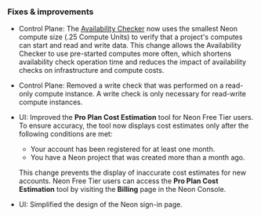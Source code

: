 ### Fixes & improvements

- Control Plane: The [Availability Checker](/docs/reference/glossary#availability-checker) now uses the smallest Neon compute size (.25 Compute Units) to verify that a project's computes can start and read and write data. This change allows the Availability Checker to use pre-started computes more often, which shortens availability check operation time and reduces the impact of availability checks on infrastructure and compute costs.
- Control Plane: Removed a write check that was performed on a read-only compute instance. A write check is only necessary for read-write compute instances.
- UI: Improved the **Pro Plan Cost Estimation** tool for Neon Free Tier users. To ensure accuracy, the tool now displays cost estimates only after the following conditions are met:

  - Your account has been registered for at least one month.
  - You have a Neon project that was created more than a month ago.

  This change prevents the display of inaccurate cost estimates for new accounts. Neon Free Tier users can access the **Pro Plan Cost Estimation** tool by visiting the **Billing** page in the Neon Console.

- UI: Simplified the design of the Neon sign-in page.
